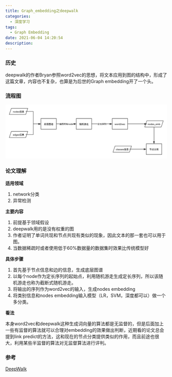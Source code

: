 ```yaml
---
title: Graph_embedding之deepwalk
categories:
  - 深度学习
tags:
  - Graph Embedding
date: 2021-06-04 14:20:54
description:
---
```


### 历史

deepwalk的作者Bryan参照word2vec的思想，将文本应用到图的结构中，形成了这篇文章，内容也不复杂，也算是为后世的Graph embedding开了一个头。

### 流程图

![deepwalk](/images/deepwalk.png)

### 论文理解

**适用领域**

1. network分类
2. 异常检测

**主要内容**

1. 前提基于领域假设
2. deepwalk用的是没有权重的图
3. 作者证明了单词共现和节点共现有类似的现象，因此文本的那一套也可以用于图。
4. 当数据稀疏时或者使用低于60%数据量的数据集时效果比传统模型好

**具体步骤**

1. 首先基于节点信息和边的信息，生成底层图谱
2. 以每个node作为定长序列的起始点，利用随机游走生成定长序列，所以该随机游走也称为截断式随机游走。
3. 将输出的序列作为word2vec的输入，生成nodes embedding
4. 将类别信息和nodes embedding输入模型（LR，SVM，深度都可以）做一个多分类。

**看法**

本身word2vec和deepwalk这种生成词向量的算法都是无监督的，但是后面加上一些有监督的算法就可以合理对embedding的效果做出判断，近期看的论文总会提到link predict的方法，这和现在的节点分类提供类似的作用，而且前途也很大，利用某些半监督的算法对无监督算法进行评判。

### 参考

[DeepWalk](https://arxiv.org/abs/1403.6652)